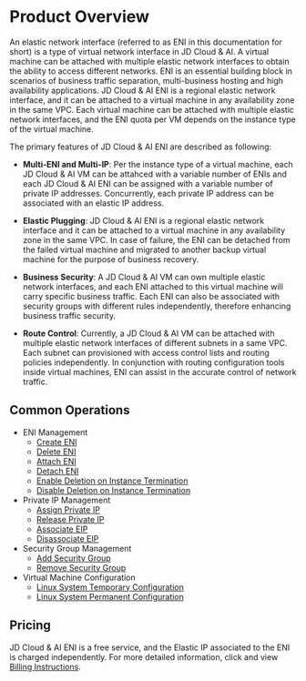 # Product Overview

An elastic network interface (referred to as ENI in this documentation for short) is a type of virtual network interface in JD Cloud & AI. A virtual machine can be attached with multiple elastic network interfaces to obtain the ability to access different networks. ENI is an essential building block in scenarios of business traffic separation, multi-business hosting and high availability applications. JD Cloud & AI ENI is a regional elastic network interface, and it can be attached to a virtual machine in any availability zone in the same VPC. Each virtual machine can be attached with multiple elastic network interfaces, and the ENI quota per VM depends on the instance type of the virtual machine.

The primary features of JD Cloud & AI ENI are described as following: 

* **Multi-ENI and Multi-IP**: Per the instance type of a virtual machine, each JD Cloud & AI VM can be attahced with a variable number of ENIs and each JD Cloud & AI ENI can be assigned with a variable number of private IP addresses. Concurrently, each private IP address can be associated with an elastic IP address.

* **Elastic Plugging**: JD Cloud & AI ENI is a regional elastic network interface and it can be attached to a virtual machine in any availability zone in the same VPC. In case of failure, the ENI can be detached from the failed virtual machine and migrated to another backup virtual machine for the purpose of business recovery.

* **Business Security**: A JD Cloud & AI VM can own multiple elastic network interfaces, and each ENI attached to this virtual machine will carry specific business traffic. Each ENI can also be associated with security groups with different rules independently, therefore enhancing business traffic security.

* **Route Control**: Currently, a JD Cloud & AI VM can be attached with multiple elastic network interfaces of different subnets in a same VPC. Each subnet can provisioned with access control lists and routing policies independently. In conjunction with routing configuration tools inside virtual machines, ENI can assist in the accurate control of network traffic.

## Common Operations

- ENI Management
	- [Create ENI](../Operation-Guide/Elastic-Network-Interface-Management/Create-Elastic-Network-Interface.md)
	- [Delete ENI](../Operation-Guide/Elastic-Network-Interface-Management/Delete-Elastic-Network-Interface.md)
	- [Attach ENI](../Operation-Guide/Elastic-Network-Interface-Management/Attach-Elastic-Network-Interface.md)
	- [Detach ENI](../Operation-Guide/Elastic-Network-Interface-Management/Detach-Elastic-Network-Interface.md)
	- [Enable Deletion on Instance Termination](../Operation-Guide/Elastic-Network-Interface-Management/Enable-Delete-with-VM.md)
	- [Disable Deletion on Instance Termination](../Operation-Guide/Elastic-Network-Interface-Management/Disable-Delete-with-VM.md)
- Private IP Management
	- [Assign Private IP](../Operation-Guide/Private-IP-Management/Assign-Secondary-IP.md)
	- [Release Private IP](../Operation-Guide/Private-IP-Management/Unassign-Secondary-IP.md)
	- [Associate EIP](../Operation-Guide/Private-IP-Management/Associate-Elastic-IP.md)
	- [Disassociate EIP](../Operation-Guide/Private-IP-Management/Disassociate-Elastic-IP.md)
- Security Group Management
	- [Add Security Group](../Operation-Guide/Security-Group-Management/Associate-Security-Group.md)
	- [Remove Security Group](../Operation-Guide/Security-Group-Management/Disassociate-Security-Group.md)
- Virtual Machine Configuration
	- [Linux System Temporary Configuration](../Operation-Guide/VM-Configuration/Linux-Temporary-Configuration.md)
	- [Linux System Permanent Configuration](../Operation-Guide/VM-Configuration/Linux-Permanent-Configuration.md)

## Pricing
JD Cloud & AI ENI is a free service, and the Elastic IP associated to the ENI is charged independently. For more detailed information, click and view [Billing Instructions](../Pricing/Billing-Overview.md).

